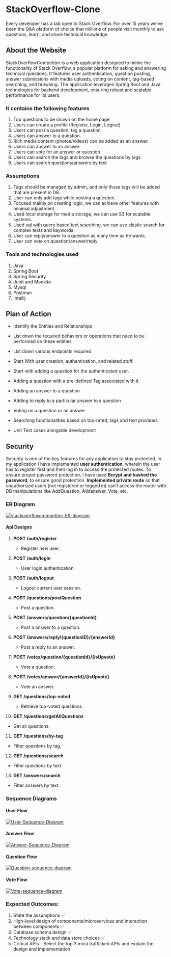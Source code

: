 # StackOverflow-Clone

Every developer has a tab open to Stack Overflow. For over 15 years we’ve been the Q&A platform of choice that millions of people visit monthly to ask questions, learn, and share technical knowledge.

## About the Website
StackOverflowCompetitor is a web application designed to mimic the functionality of Stack Overflow, a popular platform for asking and answering technical questions. It features user authentication, question posting, answer submissions with media uploads, voting on content, tag-based searching, and browsing. The application leverages Spring Boot and Java technologies for backend development, ensuring robust and scalable performance for its users.

### It contains the following features
1. Top questions to be shown on the home page
2. Users can create a profile (Register, Login, Logout)
3. Users can post a question, tag a question
4. Users can answer to a question.
5. Rich media content (photos/videos) can be added as an answer.
6. Users can answer to an answer.
7. Users can vote for an answer or question
8. Users can search the tags and browse the questions by tags
9. Users can search questions/answers by text

### Assumptions
1. Tags should be managed by admin, and only those tags will be added that are present in DB.
2. User can only add tags while posting a question.
3. Focused mainly on creating logic, we can achieve other features with minimal adjustment.
4. Used local storage for media storage, we can use S3 for scalable systems.
5. Used sql with query based text searching, we can use elastic search for complex texts and keywords.
6. User can reply/answer to a question as many time as he wants.
7. User can vote on question/answer/reply

### Tools and technologies used
1. Java
2. Spring Boot
3. Spring Security
4. Junit and Mockito
5. Mysql
6. Postman
7. Intellij

## Plan of Action
- Identify the Entities and Relationships

- List down the required behaviors or operations that need to be performed on these entities

- List down various endpoints required

- Start With user creation, authentication, and related stuff.

- Start with adding a question for the authenticated user.

- Adding a question with a pre-defined Tag associated with it.

- Adding an answer to a question

- Adding to reply to a particular answer to a question

- Voting on a question or an answer

- Searching functionalities based on top-rated, tags and text provided.

- Unit Test cases alongside development

## Security

Security is one of the key features for any application to stay protected. In my application I have implemented **user authentication**, wherein the user has to register first and then log in to access the protected routes. To ensure proper password protection, I have used **Bcrypt and hashed the password**, to ensure good protection.
**Implemented private route** so that unauthorized users (not registered or logged in) can’t access the router with DB manipulations like AddQuestion, Addanswer, Vote, etc.

### ER Diagram

<a href="https://ibb.co/5rSNHmd"><img src="https://i.ibb.co/n7YHJ9T/stackoverflowcompetitor-ER-diagram.png" alt="stackoverflowcompetitor-ER-diagram" border="0"></a>

#### Api Designs

1. **POST /auth/register**
    - Register new user.

2. **POST /auth/login**
    - User login authentication.

3. **POST /auth/logout**
    - Logout current user session.

4. **POST /questions/postQuestion**
    - Post a question.

5. **POST /answers/question/{questionId}**
    - Post a answer to a question.

6. **POST /answers/reply/{questionID}/{answerId}**
    - Post a reply to an answer.

7. **POST /votes/question/{questionId}/{isUpvote}**
    - Vote a question.

8. **POST /votes/answer/{answerId}/{isUpvote}**
    - Vote an answer.

9. **GET /questions/top-voted**
    - Retrieve top-voted questions.

10. **GET /questions/getAllQuestions**
- Get all questions.

11. **GET /questions/by-tag**
- Filter questions by tag.

12. **GET /questions/search**
- Filter questions by text.

13. **GET /answers/search**
- Filter answers by text.

### Sequence Diagrams

#### User Flow
<a href="https://ibb.co/KWzFgXs"><img src="https://i.ibb.co/qpFk8dg/User-Sequence-Diagram.png" alt="User-Sequence-Diagram" border="0"></a>

#### Answer Flow
<a href="https://ibb.co/9r6QRnN"><img src="https://i.ibb.co/1m1FHZL/Answer-Squence-Diagram.png" alt="Answer-Sequence-Diagram" border="0"></a>

#### Question Flow
<a href="https://ibb.co/9grRbDN"><img src="https://i.ibb.co/nmLh7Gb/Question-sequence-diagram.png" alt="Question-sequence-diagram" border="0"></a>

#### Vote Flow
<a href="https://ibb.co/Lh4sxpw"><img src="https://i.ibb.co/yBLx6sT/Vote-sequence-diagram.png" alt="Vote-sequence-diagram" border="0"></a>

### Expected Outcomes:
1. State the assumptions ✅
2. High-level design of components/microservices and interaction
   between components ✅
3. Database schema design ✅
4. Technology stack and data store choices ✅
5. Critical APIs - Select the top 3 most trafficked APIs and explain the
   design and implementation
